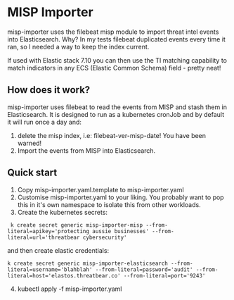 # MISP Importer

misp-importer uses the filebeat misp module to import threat intel events into Elasticsearch. Why? In my tests filebeat duplicated events every time it ran, so I needed a way to keep the index current. 

If used with Elastic stack 7.10 you can then use the TI matching capability to match indicators in any ECS (Elastic Common Schema) field - pretty neat!

## How does it work?

misp-importer uses filebeat to read the events from MISP and stash them in Elasticsearch. It is designed to run as a kubernetes cronJob and by default it will run once a day and: 

1. delete the misp index, i.e: filebeat-ver-misp-date! You have been warned!
2. Import the events from MISP into Elasticsearch.

## Quick start

1. Copy misp-importer.yaml.template to misp-importer.yaml
2. Customise misp-importer.yaml to your liking. You probably want to pop this in it's own namespace to isolate this from other workloads.
3. Create the kubernetes secrets:
```
 k create secret generic misp-importer-misp --from-literal=apikey='protecting aussie businesses' --from-literal=url='threatbear cybersecurity'
```
and then create elastic credentials:

```
k create secret generic misp-importer-elasticsearch --from-literal=username='blahblah' --from-literal=password='audit' --from-literal=host='elastos.threatbear.co' --from-literal=port='9243'
```
4. kubectl apply -f misp-importer.yaml


